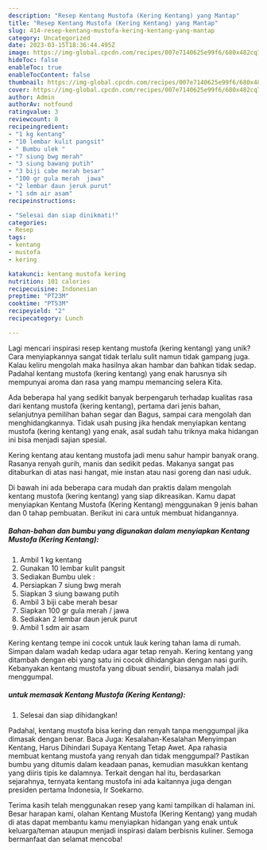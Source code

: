 ```yaml
---
description: "Resep Kentang Mustofa (Kering Kentang) yang Mantap"
title: "Resep Kentang Mustofa (Kering Kentang) yang Mantap"
slug: 414-resep-kentang-mustofa-kering-kentang-yang-mantap
category: Uncategorized
date: 2023-03-15T18:36:44.495Z
image: https://img-global.cpcdn.com/recipes/007e7140625e99f6/680x482cq70/kentang-mustofa-kering-kentang-foto-resep-utama.jpg
hideToc: false
enableToc: true
enableTocContent: false
thumbnail: https://img-global.cpcdn.com/recipes/007e7140625e99f6/680x482cq70/kentang-mustofa-kering-kentang-foto-resep-utama.jpg
cover: https://img-global.cpcdn.com/recipes/007e7140625e99f6/680x482cq70/kentang-mustofa-kering-kentang-foto-resep-utama.jpg
author: Admin
authorAv: notfound
ratingvalue: 3
reviewcount: 8
recipeingredient:
- "1 kg kentang"
- "10 lembar kulit pangsit"
- " Bumbu ulek "
- "7 siung bwg merah"
- "3 siung bawang putih"
- "3 biji cabe merah besar"
- "100 gr gula merah  jawa"
- "2 lembar daun jeruk purut"
- "1 sdm air asam"
recipeinstructions:

- "Selesai dan siap dinikmati!"
categories:
- Resep
tags:
- kentang
- mustofa
- kering

katakunci: kentang mustofa kering 
nutrition: 101 calories
recipecuisine: Indonesian
preptime: "PT23M"
cooktime: "PT53M"
recipeyield: "2"
recipecategory: Lunch

---
```





Lagi mencari inspirasi resep kentang mustofa (kering kentang) yang unik? Cara menyiapkannya sangat tidak terlalu sulit namun tidak gampang juga. Kalau keliru mengolah maka hasilnya akan hambar dan bahkan tidak sedap. Padahal kentang mustofa (kering kentang) yang enak harusnya sih mempunyai aroma dan rasa yang mampu memancing selera Kita.





Ada beberapa hal yang sedikit banyak berpengaruh terhadap kualitas rasa dari kentang mustofa (kering kentang), pertama dari jenis bahan, selanjutnya pemilihan bahan segar dan Bagus, sampai cara mengolah dan menghidangkannya. Tidak usah pusing jika hendak menyiapkan kentang mustofa (kering kentang) yang enak,      asal sudah tahu triknya maka hidangan ini bisa menjadi sajian spesial.














Kering kentang atau kentang mustofa jadi menu sahur hampir banyak orang. Rasanya renyah gurih, manis dan sedikit pedas. Makanya sangat pas ditaburkan di atas nasi hangat, mie instan atau nasi goreng dan nasi uduk.






Di bawah ini ada beberapa cara mudah dan praktis dalam mengolah kentang mustofa (kering kentang) yang siap dikreasikan. Kamu dapat menyiapkan Kentang Mustofa (Kering Kentang) menggunakan 9 jenis bahan dan 0 tahap pembuatan. Berikut ini cara untuk membuat hidangannya.

<!--inarticleads1-->

##### Bahan-bahan dan bumbu yang digunakan dalam menyiapkan Kentang Mustofa (Kering Kentang):

1. Ambil 1 kg kentang
1. Gunakan 10 lembar kulit pangsit
1. Sediakan  Bumbu ulek :
1. Persiapkan 7 siung bwg merah
1. Siapkan 3 siung bawang putih
1. Ambil 3 biji cabe merah besar
1. Siapkan 100 gr gula merah / jawa
1. Sediakan 2 lembar daun jeruk purut
1. Ambil 1 sdm air asam


Kering kentang tempe ini cocok untuk lauk kering tahan lama di rumah. Simpan dalam wadah kedap udara agar tetap renyah. Kering kentang yang ditambah dengan ebi yang satu ini cocok dihidangkan dengan nasi gurih. Kebanyakan kentang mustofa yang dibuat sendiri, biasanya malah jadi menggumpal. 

<!--inarticleads2-->

#####  untuk memasak Kentang Mustofa (Kering Kentang):


1. Selesai dan siap dihidangkan!

Padahal, kentang mustofa bisa kering dan renyah tanpa menggumpal jika dimasak dengan benar. Baca Juga: Kesalahan-Kesalahan Menyimpan Kentang, Harus Dihindari Supaya Kentang Tetap Awet. Apa rahasia membuat kentang mustofa yang renyah dan tidak menggumpal? Pastikan bumbu yang ditumis dalam keadaan panas, kemudian masukkan kentang yang diiris tipis ke dalamnya. Terkait dengan hal itu, berdasarkan sejarahnya, ternyata kentang mustofa ini ada kaitannya juga dengan presiden pertama Indonesia, Ir Soekarno. 

Terima kasih telah menggunakan resep yang kami tampilkan di halaman ini. Besar harapan kami, olahan Kentang Mustofa (Kering Kentang) yang mudah di atas dapat membantu kamu menyiapkan hidangan yang enak untuk keluarga/teman ataupun menjadi inspirasi dalam berbisnis kuliner. Semoga bermanfaat dan selamat mencoba!
